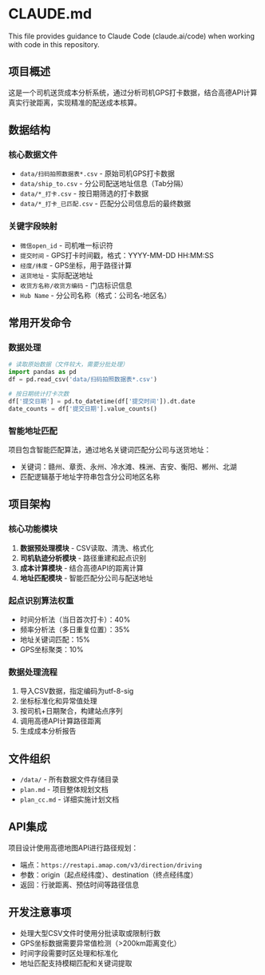 # CLAUDE.md

This file provides guidance to Claude Code (claude.ai/code) when working with code in this repository.

## 项目概述

这是一个司机送货成本分析系统，通过分析司机GPS打卡数据，结合高德API计算真实行驶距离，实现精准的配送成本核算。

## 数据结构

### 核心数据文件
- `data/扫码拍照数据表*.csv` - 原始司机GPS打卡数据
- `data/ship_to.csv` - 分公司配送地址信息（Tab分隔）
- `data/*_打卡.csv` - 按日期筛选的打卡数据
- `data/*_打卡_已匹配.csv` - 匹配分公司信息后的最终数据

### 关键字段映射
- `微信open_id` - 司机唯一标识符
- `提交时间` - GPS打卡时间戳，格式：YYYY-MM-DD HH:MM:SS
- `经度/纬度` - GPS坐标，用于路径计算
- `送货地址` - 实际配送地址
- `收货方名称/收货方编码` - 门店标识信息
- `Hub Name` - 分公司名称（格式：公司名-地区名）

## 常用开发命令

### 数据处理
```python
# 读取原始数据（文件较大，需要分批处理）
import pandas as pd
df = pd.read_csv('data/扫码拍照数据表*.csv')

# 按日期统计打卡次数
df['提交日期'] = pd.to_datetime(df['提交时间']).dt.date
date_counts = df['提交日期'].value_counts()
```

### 智能地址匹配
项目包含智能匹配算法，通过地名关键词匹配分公司与送货地址：
- 关键词：赣州、章贡、永州、冷水滩、株洲、吉安、衡阳、郴州、北湖
- 匹配逻辑基于地址字符串包含分公司地区名称

## 项目架构

### 核心功能模块
1. **数据预处理模块** - CSV读取、清洗、格式化
2. **司机轨迹分析模块** - 路径重建和起点识别
3. **成本计算模块** - 结合高德API的距离计算
4. **地址匹配模块** - 智能匹配分公司与配送地址

### 起点识别算法权重
- 时间分析法（当日首次打卡）：40%
- 频率分析法（多日重复位置）：35%
- 地址关键词匹配：15%
- GPS坐标聚类：10%

### 数据处理流程
1. 导入CSV数据，指定编码为utf-8-sig
2. 坐标标准化和异常值处理
3. 按司机+日期聚合，构建站点序列
4. 调用高德API计算路径距离
5. 生成成本分析报告

## 文件组织
- `/data/` - 所有数据文件存储目录
- `plan.md` - 项目整体规划文档
- `plan_cc.md` - 详细实施计划文档

## API集成
项目设计使用高德地图API进行路径规划：
- 端点：`https://restapi.amap.com/v3/direction/driving`
- 参数：origin（起点经纬度）、destination（终点经纬度）
- 返回：行驶距离、预估时间等路径信息

## 开发注意事项
- 处理大型CSV文件时使用分批读取或限制行数
- GPS坐标数据需要异常值检测（>200km距离变化）
- 时间字段需要时区处理和标准化
- 地址匹配支持模糊匹配和关键词提取